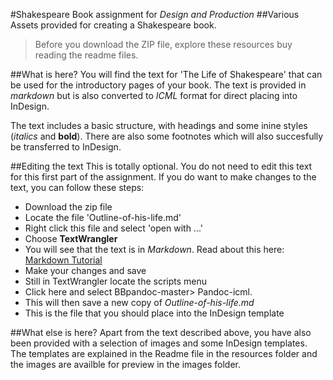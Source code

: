#Shakespeare Book assignment for *Design and Production*
##Various Assets provided for creating a Shakespeare book.

> Before you download the ZIP file, explore these resources buy reading the readme files.

##What is here?
You will find the text for 'The Life of Shakespeare' that can be used for the introductory pages of your book. The text is provided in *markdown* but is also converted to *ICML* format for direct placing into InDesign.

The text includes a basic structure, with headings and some inine styles (*italics* and **bold**). There are also some footnotes which will also succesfully be transferred to InDesign.

##Editing the text
This is totally optional. You do not need to edit this text for this first part of the assignment. If you do want to make changes to the text, you can follow these steps:

 - Download the zip file
 - Locate the file 'Outline-of-his-life.md'
 - Right click this file and select 'open with ...' 
 - Choose **TextWrangler**
 - You will see that the text is in *Markdown*. Read about this here: [Markdown Tutorial](http://www.markdowntutorial.com)
 - Make your changes and save
 - Still in TextWrangler locate the scripts menu
 - Click here and select BBpandoc-master> Pandoc-icml.
 - This will then save a new copy of *Outline-of-his-life.md*
 - This is the file that you should place into the InDesign template
 
##What else is here?
Apart from the text described above, you have also been provided with a selection of images and some InDesign templates. The templates are explained in the Readme file in the resources folder and the images are availble for preview in the images folder.
